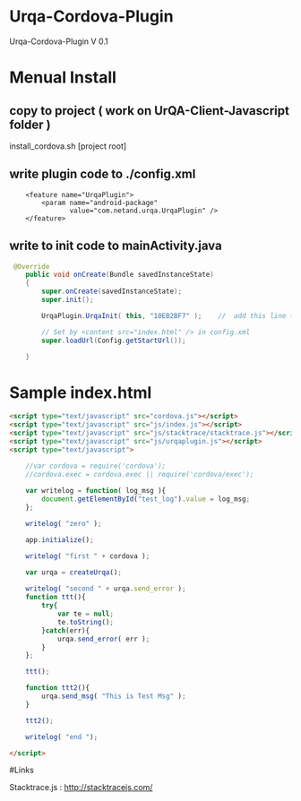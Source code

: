 Urqa-Cordova-Plugin
===================

Urqa-Cordova-Plugin V 0.1

# Menual Install

## copy to project ( work on UrQA-Client-Javascript folder )

install_cordova.sh [project root]

## write plugin code to ./config.xml  

```
	<feature name="UrqaPlugin">
        <param name="android-package"
               value="com.netand.urqa.UrqaPlugin" />
    </feature>
```

## write to init code to mainActivity.java

```java
 @Override
    public void onCreate(Bundle savedInstanceState)
    {
        super.onCreate(savedInstanceState);
        super.init();

        UrqaPlugin.UrqaInit( this, "10EB2BF7" );	//  add this line ( second param is apikey )

        // Set by <content src="index.html" /> in config.xml
        super.loadUrl(Config.getStartUrl());

    }
```


# Sample index.html

```html
<script type="text/javascript" src="cordova.js"></script>
<script type="text/javascript" src="js/index.js"></script>
<script type="text/javascript" src="js/stacktrace/stacktrace.js"></script>
<script type="text/javascript" src="js/urqaplugin.js"></script>
<script type="text/javascript">

    //var cordova = require('cordova');
    //cordova.exec = cordova.exec || require('cordova/exec');
    
    var writelog = function( log_msg ){
        document.getElementById("test_log").value = log_msg;
    };

    writelog( "zero" );

    app.initialize();

    writelog( "first " + cordova );

    var urqa = createUrqa();
    
    writelog( "second " + urqa.send_error );
    function ttt(){
        try{
            var te = null;
            te.toString();
        }catch(err){
            urqa.send_error( err );    
        }
    };

    ttt();

    function ttt2(){
        urqa.send_msg( "This is Test Msg" );
    }

    ttt2();

    writelog( "end ");

</script>
```

#Links

Stacktrace.js : http://stacktracejs.com/
